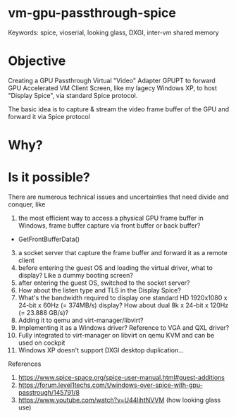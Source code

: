 # vm-gpu-passthrough-spice

Keywords: spice, vioserial, looking glass, DXGI, inter-vm shared memory

# Objective
Creating a GPU Passthrough Virtual "Video" Adapter GPUPT to forward GPU Accelerated VM Client Screen, like my lagecy Windows XP, to host "Display Spice", via standard Spice protocol.

The basic idea is to capture & stream the video frame buffer of the GPU and forward it via Spice protocol

# Why?

# Is it possible?  
There are numerous technical issues and uncertainties that need divide and conquer, like 
1) the most efficient way to access a physical GPU frame buffer in Windows, frame buffer capture via front buffer or back buffer?
- GetFrontBufferData()
3) a socket server that capture the frame buffer and forward it as a remote client
4) before entering the guest OS and loading the virtual driver, what to display? Like a dummy booting screen?
5) after entering the guest OS, switched to the socket server?
6) How about the listen type and TLS in the Display Spice?
7) What's the bandwidth required to display one standard HD 1920x1080 x 24-bit x 60Hz (= 374MB/s) display?  How about dual 8k x 24-bit x 120Hz (= 23.888 GB/s)?
8) Adding it to qemu and virt-manager/libvirt?
9) Implementing it as a Windows driver?  Reference to VGA and QXL driver?
10) Fully integrated to virt-manager on libvirt on qemu KVM and can be used on cockpit
11) Windows XP doesn't support DXGI desktop duplication...


References
1) https://www.spice-space.org/spice-user-manual.html#guest-additions
2) https://forum.level1techs.com/t/windows-over-spice-with-gpu-passtrough/145791/8
3) https://www.youtube.com/watch?v=U44lihtNVVM  (how looking glass use)

